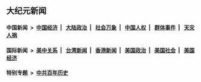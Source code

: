 ## 大纪元新闻

#### 中国新闻 &nbsp;>&nbsp; [中国经济](indexes/ncid283/README.md?03262045) &nbsp;| &nbsp; [大陆政治](indexes/ncid277/README.md?03262045) &nbsp;| &nbsp; [社会万象](indexes/ncid282/README.md?03262045) &nbsp;| &nbsp; [中国人权](indexes/ncid278/README.md?03262045) &nbsp;| &nbsp; [群体事件](indexes/ncid279/README.md?03262045) &nbsp;| &nbsp; [天灾人祸](indexes/ncid280/README.md?03262045)

#### 国际新闻 &nbsp;>&nbsp; [美中关系](indexes/nf1412576/README.md?03262045) &nbsp;| &nbsp; [台湾新闻](indexes/ncid1349361/README.md?03262045) &nbsp;| &nbsp; [香港新闻](indexes/ncid1349362/README.md?03262045) &nbsp;| &nbsp; [美国政治](indexes/ncid1078159/README.md?03262045) &nbsp;| &nbsp; [美国社会](indexes/ncid1078160/README.md?03262045) &nbsp;| &nbsp; [美国经济](indexes/ncid1078158/README.md?03262045)

#### 特别专题 &nbsp;>&nbsp; [中共百年历史](https://github.com/epoch-news/epoch-special/blob/master/README.md?03262045)  
